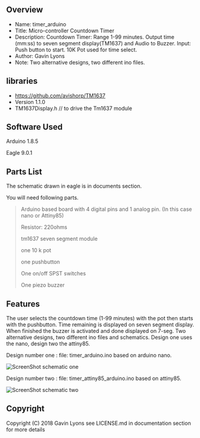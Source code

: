 
Overview
--------------------------------------------
* Name: timer_arduino
* Title: Micro-controller Countdown Timer
* Description: Countdown Timer: Range 1-99 minutes. 
Output time (mm:ss) to seven segment display(TM1637) and Audio to Buzzer.
Input: Push button to start.  10K Pot used for time select.
* Author: Gavin Lyons
* Note: Two alternative designs, two different ino files.

libraries
--------------------------
* https://github.com/avishorp/TM1637
*  Version 1.1.0
*  TM1637Display.h // to drive the Tm1637 module


Software Used
------------------
Arduino 1.8.5

Eagle 9.0.1


Parts List
------------------------------
The schematic drawn in eagle is in documents section. 

You will need following parts.

>
> Arduino based board with 4 digital pins and 1 analog pin. (In this case nano or Attiny85)
>
> Resistor: 220ohms 
>
> tm1637 seven segment module
>
> one 10 k pot
>
> one pushbutton
>
> One on/off SPST switches
>
> One piezo buzzer
>

Features
----------------------
The user selects the countdown time (1-99 minutes) with the pot then starts with the pushbutton.
Time remaining is displayed on seven segment display. When finished the buzzer is activated and done displayed on 7-seg.
Two alternative designs, two different ino files and schematics. Design one uses the nano, design two the attiny85. 

Design number one :  file:  timer_arduino.ino based on arduino nano.

![ScreenShot schematic one ](https://github.com/gavinlyonsrepo/timer_arduino/blob/master/documentation/eagle/tm1637.jpg)

Design number two :  file:  timer_attiny85_arduino.ino based on attiny85.

![ScreenShot schematic two ](https://github.com/gavinlyonsrepo/timer_arduino/blob/master/documentation/eagle/timer16372.jpg)
 
Copyright
---------
Copyright (C) 2018 Gavin Lyons 
see LICENSE.md in documentation section 
for more details

